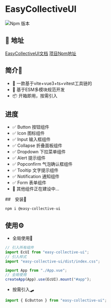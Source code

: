 # EasyCollectiveUI


![Npm 版本](https://img.shields.io/badge/mzmm403-EasyCollectiveUI_v1.1.2-pink)

## 📖 地址
[EasyCollectiveUI文档](https://mzmm403.github.io/EasyCollectiveUI/)
[项目Npm地址](https://www.npmjs.com/package/easy-collective-ui)




## 简介🚩

- 🔗 一款基于vite+vue3+ts+vitest工具链的
- 📕 基于ESM多模块规范开发
- 📦 开箱即用，按需引入

## 进度

- ✅ Button 按钮组件
- ✅ Icon 图标组件
- ✅ Input 输入框组件
- ✅ Collapse 折叠面板组件
- ✅ Dropdown 下拉菜单组件
- ✅ Alert 提示组件
- ✅ Popconfirm 气泡确认框组件
- ✅ Tooltip 文字提示组件
- ✅ Notification 通知组件
- ✅ Form 表单组件
- 🚧 其他组件正在建设中...


##　安装🧱

```bash
npm i @easy-collective-ui
```

## 使用⚙️

- 全局使用🚀

```ts
// 引入所有组件
import EcUI from "easy-collective-ui";
// 引入样式
import "easy-collective-ui/dist/index.css";

import App from "./App.vue";
// 全局使用
createApp(App).use(EcUI).mount("#app");
```

- 按需引入🛹

```ts
import { EcButton } from "easy-collective-ui";
```

